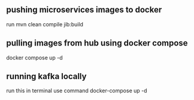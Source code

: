 ## pushing microservices images to docker 
run mvn clean compile jib:build 

## pulling images from hub using  docker compose

docker compose up -d

## running kafka locally 
 run this in terminal use command docker-compose up -d